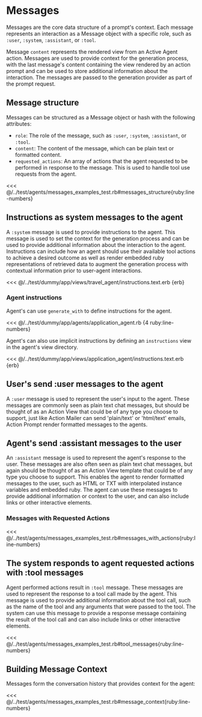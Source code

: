 # Messages
Messages are the core data structure of a prompt's context. Each message represents an interaction as a Message object with a specific role, such as `:user`, `:system`, `:assistant`, or `:tool`.

Message `content` represents the rendered view from an Active Agent action. Messages are used to provide context for the generation process, with the last message's content containing the view rendered by an action prompt and can be used to store additional information about the interaction. The messages are passed to the generation provider as part of the prompt request.

## Message structure
Messages can be structured as a Message object or hash with the following attributes:
- `role`: The role of the message, such as `:user`, `:system`, `:assistant`, or `:tool`.
- `content`: The content of the message, which can be plain text or formatted content.
- `requested_actions`: An array of actions that the agent requested to be performed in response to the message. This is used to handle tool use requests from the agent.

<<< @/../test/agents/messages_examples_test.rb#messages_structure{ruby:line-numbers}


## Instructions as system messages to the agent
A `:system` message is used to provide instructions to the agent. This message is used to set the context for the generation process and can be used to provide additional information about the interaction to the agent. Instructions can include how an agent should use their available tool actions to achieve a desired outcome as well as render embedded ruby representations of retrieved data to augment the generation process with contextual information prior to user-agent interactions.

<<< @/../test/dummy/app/views/travel_agent/instructions.text.erb {erb}

### Agent instructions
Agent's can use `generate_with` to define instructions for the agent.

<<< @/../test/dummy/app/agents/application_agent.rb {4 ruby:line-numbers}

Agent's can also use implicit instructions by defining an `instructions` view in the agent's view directory.

<<< @/../test/dummy/app/views/application_agent/instructions.text.erb {erb}



## User's send :user messages to the agent
A `:user` message is used to represent the user's input to the agent. These messages are commonly seen as plain text chat messages, but should be thought of as an Action View that could be of any type you choose to support, just like Action Mailer can send 'plain/text' or 'html/text' emails, Action Prompt render formatted messages to the agents.

## Agent's send :assistant messages to the user
An `:assistant` message is used to represent the agent's response to the user. These messages are also often seen as plain text chat messages, but again should be thought of as an Action View template that could be of any type you choose to support. This enables the agent to render formatted messages to the user, such as HTML or TXT with interpolated instance variables and embedded ruby. The agent can use these messages to provide additional information or context to the user, and can also include links or other interactive elements.

### Messages with Requested Actions

<<< @/../test/agents/messages_examples_test.rb#messages_with_actions{ruby:line-numbers}

## The system responds to agent requested actions with :tool messages
Agent performed actions result in `:tool` message. These messages are used to represent the response to a tool call made by the agent. This message is used to provide additional information about the tool call, such as the name of the tool and any arguments that were passed to the tool. The system can use this message to provide a response message containing the result of the tool call and can also include links or other interactive elements.

<<< @/../test/agents/messages_examples_test.rb#tool_messages{ruby:line-numbers}

## Building Message Context

Messages form the conversation history that provides context for the agent:

<<< @/../test/agents/messages_examples_test.rb#message_context{ruby:line-numbers}